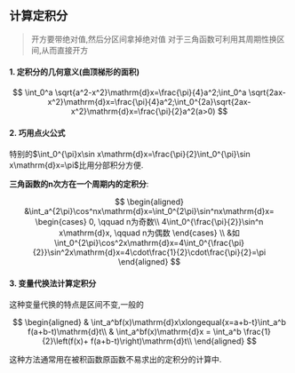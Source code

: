 ## 计算定积分

> 开方要带绝对值,然后分区间拿掉绝对值
> 对于三角函数可利用其周期性换区间,从而直接开方

#### 1. 定积分的几何意义(**曲顶梯形的面积**)

$$
\int_0^a \sqrt{a^2-x^2}\mathrm{d}x=\frac{\pi}{4}a^2;\int_0^a \sqrt{2ax-x^2}\mathrm{d}x=\frac{\pi}{4}a^2;\int_0^{2a}\sqrt{2ax-x^2}\mathrm{d}x=\frac{\pi}{2}a^2(a>0)
$$

#### 2. 巧用点火公式

特别的$\int_0^{\pi}x\sin x\mathrm{d}x=\frac{\pi}{2}\int_0^{\pi}\sin x\mathrm{d}x=\pi$比用分部积分方便.

<b>三角函数的n次方在一个周期内的定积分</b>:

$$
\begin{aligned}
	&\int_a^{2\pi}\cos^nx\mathrm{d}x=\int_0^{2\pi}\sin^nx\mathrm{d}x=
	\begin{cases}
		0, \qquad n为奇数\\
		4\int_0^{\frac{\pi}{2}}\sin^n x\mathrm{d}x, \qquad n为偶数
	\end{cases} \\
	&如\int_0^{2\pi}\cos^2x\mathrm{d}x=4\int_0^{\frac{\pi}{2}}\sin^2x\mathrm{d}x=4\cdot\frac{1}{2}\cdot\frac{\pi}{2}=\pi
\end{aligned}
$$

#### 3. 变量代换法计算定积分

这种变量代换的特点是区间不变,一般的

$$
\begin{aligned}
	& \int_a^bf(x)\mathrm{d}x\xlongequal{x=a+b-t}\int_a^b f(a+b-t)\mathrm{d}t\\
	& \int_a^bf(x)\mathrm{d}x =
	\int_a^b \frac{1}{2}\left(f(x)+	f(a+b-t)\right)\mathrm{d}t\\
\end{aligned}
$$

这种方法通常用在被积函数原函数不易求出的定积分的计算中.
